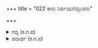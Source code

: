 +++
title = "022 ಈಸು ನಿರ್ದಯನೆಮ್ಬುದನು"

+++

<details><summary>ಗದ್ಯ (ಕ.ಗ.ಪ) </summary>

22. 'ಇಷ್ಟು ದಿವಸದಿಂದ ನಿನ್ನ ಜೊತೆಯಲ್ಲಿದ್ದರೂ. ನೀನು ಇಷ್ಟೊಂದು ನಿರ್ದಯಿ ಎಂದು ತಿಳಿದಿರಲಿಲ್ಲ. ಅಯ್ಯೋ ಶಿವನೇ. ಅದು ಎಷ್ಟು ಕಾಲದಿಂದ ನಿನ್ನ ಮನಸ್ಸಿನಲ್ಲಿ ಹುದುಗಿತ್ತೋ. ಎಷ್ಟು ಓದಿದರೆ ಏನು ಪ್ರಯೋಜನ. ಪಾಪದ ಕೆಲಸಗಳನ್ನು ಮಾಡುವ ರೌರವ ನರಕಕ್ಕೆ ಹೋಗುವಂತಹವರ ಸಂಸ್ಕಾರವೇ ಬೇರೆ' ಎಂದನು ಕೃಷ್ಣ.
</details>

<details><summary>ಪದಾರ್ಥ (ಕ.ಗ.ಪ) </summary>

ವಾಸನೆ-ಸಂಸ್ಕಾರ
</details>
